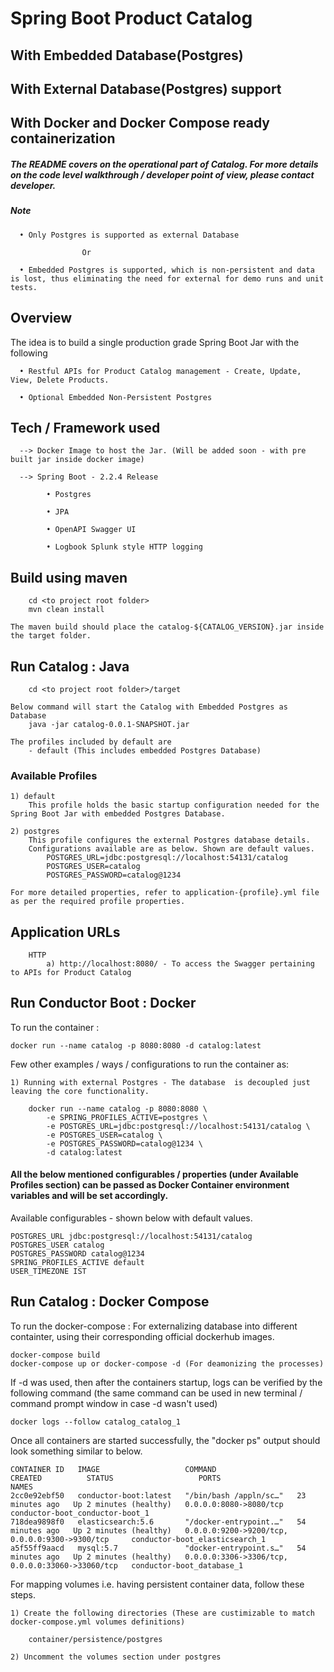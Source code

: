 # Spring Boot Product Catalog 
## With Embedded Database(Postgres) 
## With External Database(Postgres) support
## With Docker and Docker Compose ready containerization

##### The README covers on the operational part of Catalog. For more details on the code level walkthrough / developer point of view, please contact developer.

##### Note

      • Only Postgres is supported as external Database
      
      				Or
      
      • Embedded Postgres is supported, which is non-persistent and data is lost, thus eliminating the need for external for demo runs and unit tests.


## Overview

The idea is to build a single production grade Spring Boot Jar with the following 

      • Restful APIs for Product Catalog management - Create, Update, View, Delete Products.
      
      • Optional Embedded Non-Persistent Postgres

## Tech / Framework used

      --> Docker Image to host the Jar. (Will be added soon - with pre built jar inside docker image)
	  			
      --> Spring Boot - 2.2.4 Release
			
            • Postgres
            
            • JPA
            
            • OpenAPI Swagger UI
            
            • Logbook Splunk style HTTP logging
## Build using maven

		cd <to project root folder>
		mvn clean install
		
	The maven build should place the catalog-${CATALOG_VERSION}.jar inside the target folder.

## Run Catalog : Java

		cd <to project root folder>/target
		
	Below command will start the Catalog with Embedded Postgres as Database
		java -jar catalog-0.0.1-SNAPSHOT.jar

    The profiles included by default are
        - default (This includes embedded Postgres Database)

### Available Profiles

    1) default
        This profile holds the basic startup configuration needed for the Spring Boot Jar with embedded Postgres Database.

    2) postgres
        This profile configures the external Postgres database details.
        Configurations available are as below. Shown are default values.
            POSTGRES_URL=jdbc:postgresql://localhost:54131/catalog
            POSTGRES_USER=catalog
            POSTGRES_PASSWORD=catalog@1234

    For more detailed properties, refer to application-{profile}.yml file as per the required profile properties.

## Application URLs

		HTTP
			a) http://localhost:8080/ - To access the Swagger pertaining to APIs for Product Catalog

## Run Conductor Boot : Docker

To run the container :

    docker run --name catalog -p 8080:8080 -d catalog:latest

Few other examples / ways / configurations to run the container as:

    1) Running with external Postgres - The database  is decoupled just leaving the core functionality.

        docker run --name catalog -p 8080:8080 \
            -e SPRING_PROFILES_ACTIVE=postgres \
            -e POSTGRES_URL=jdbc:postgresql://localhost:54131/catalog \
            -e POSTGRES_USER=catalog \
            -e POSTGRES_PASSWORD=catalog@1234 \
            -d catalog:latest

#### All the below mentioned configurables / properties (under Available Profiles section) can be passed as Docker Container environment variables and will be set accordingly.

Available configurables - shown below with default values.

    POSTGRES_URL jdbc:postgresql://localhost:54131/catalog
    POSTGRES_USER catalog
    POSTGRES_PASSWORD catalog@1234
    SPRING_PROFILES_ACTIVE default
    USER_TIMEZONE IST

## Run Catalog : Docker Compose

To run the docker-compose : For externalizing database into different containter, using their corresponding official dockerhub images.

    docker-compose build
    docker-compose up or docker-compose -d (For deamonizing the processes)

If -d was used, then after the containers startup, logs can be verified by the following command (the same command can be used in new terminal / command prompt window in case -d wasn't used)

    docker logs --follow catalog_catalog_1

Once all containers are started successfully, the "docker ps" output should look something similar to below.

    CONTAINER ID   IMAGE                   COMMAND                  CREATED          STATUS                   PORTS                                              NAMES
    2cc0e92ebf50   conductor-boot:latest   "/bin/bash /appln/sc…"   23 minutes ago   Up 2 minutes (healthy)   0.0.0.0:8080->8080/tcp                             conductor-boot_conductor-boot_1
    718dea9898f0   elasticsearch:5.6       "/docker-entrypoint.…"   54 minutes ago   Up 2 minutes (healthy)   0.0.0.0:9200->9200/tcp, 0.0.0.0:9300->9300/tcp     conductor-boot_elasticsearch_1
    a5f55ff9aacd   mysql:5.7               "docker-entrypoint.s…"   54 minutes ago   Up 2 minutes (healthy)   0.0.0.0:3306->3306/tcp, 0.0.0.0:33060->33060/tcp   conductor-boot_database_1

For mapping volumes i.e. having persistent container data, follow these steps.

    1) Create the following directories (These are custimizable to match docker-compose.yml volumes definitions)

        container/persistence/postgres

    2) Uncomment the volumes section under postgres
